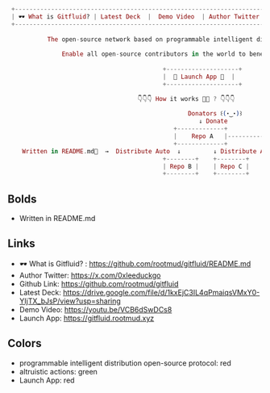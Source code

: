 ```elixir
 +------------------------------------------------------------------------------------------------------------+  
 | 🕶 What is Gitfluid? | Latest Deck  |  Demo Video  | Author Twitter |  Github Link  |     ꂖ ꈠ ꅁ ꀦ ꄃ ꇐ ꅐ ꅃ  |  
 +------------------------------------------------------------------------------------------------------------+
 
           The open-source network based on programmable intelligent distribution open-source protocol.
                           
               Enable all open-source contributors in the world to benefit from altruistic actions.
                       
                                           +--------------------+
                                           |  🦌 Launch App 🦌  |
                                           +--------------------+

                                    👇👇👇 How it works 👀👀 ? 👇👇👇
                                               
                                                  Donators ꒰(･‿･)꒱
                                                     ↓ Donate
                                              +-------------+
                                              |    Repo A   |----------------+
                                              +-------------+                |
    Written in README.md🏈  →  Distribute Auto  ↓         ↓ Distribute Auto  ↓  Distribute Auto
                                           +--------+    +--------+      +---------------+
                                           | Repo B |    | Repo C |      | Contributor A |
                                           +--------+    +--------+      +---------------+
```

## Bolds

* Written in README.md

## Links

* 🕶 What is Gitfluid? : https://github.com/rootmud/gitfluid/README.md
* Author Twitter: https://x.com/0xleeduckgo
* Github Link: https://github.com/rootmud/gitfluid
* Latest Deck: https://drive.google.com/file/d/1kxEjC3IL4qPmaiqsVMxY0-YIjTX_bJsP/view?usp=sharing
* Demo Video: https://youtu.be/VCB6dSwDCs8
* Launch App: https://gitfluid.rootmud.xyz

## Colors

* programmable intelligent distribution open-source protocol: red
*  altruistic actions: green
*  Launch App: red